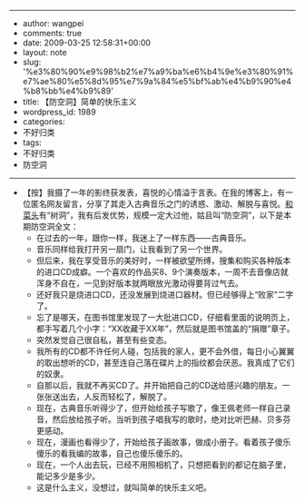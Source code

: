 - --
- author: wangpei
- comments: true
- date: 2009-03-25 12:58:31+00:00
- layout: note
- slug: '%e3%80%90%e9%98%b2%e7%a9%ba%e6%b4%9e%e3%80%91%e7%ae%80%e5%8d%95%e7%9a%84%e5%bf%ab%e4%b9%90%e4%b8%bb%e4%b9%89'
- title: 【防空洞】简单的快乐主义
- wordpress_id: 1989
- categories:
- 不好归类
- tags:
- 不好归类
- 防空洞
- --
- 【按】我摄了一年的影终获发表，喜悦的心情溢于言表。在我的博客上，有一位匿名网友留言，分享了其走入古典音乐之门的诱惑、激动、解脱与喜悦。[和菜头](http://www.hecaitou.net)有“树洞”，我有后发优势，规模一定大过他，姑且叫“防空洞”，以下是本期防空洞全文：
    - 在过去的一年，跟你一样，我迷上了一样东西——古典音乐。
    - 音乐同样给我打开另一扇门，让我看到了另一个世界。
    - 但后来，我在享受音乐的美好时，一样被欲望所缚，搜集和购买各种版本的进口CD成癖。一个喜欢的作品买8、9个演奏版本，一周不去音像店就浑身不自在，一见到好版本就两眼放光激动得要背过气去。
    - 还好我只是烧进口CD，还没发展到烧进口器材。但已经够得上“败家”二字了。
    - 忘了是哪天，在图书馆里发现了一大批进口CD，仔细看里面的说明页上，都手写着几个小字：“XX收藏于XX年”，然后就是图书馆盖的“捐赠”章子。
    - 突然发觉自己很自私，甚至有些变态。
    - 我所有的CD都不许任何人碰，包括我的家人，更不会外借，每日小心翼翼的取出想听的CD，甚至连自己落在碟片上的指纹都会厌恶。我真成了它们的奴隶。
    - 自那以后，我就不再买CD了。并开始把自己的CD送给感兴趣的朋友。一张张送出去，人反而轻松了，解脱了。
    - 现在，古典音乐听得少了，但开始给孩子写歌了，像王佩老师一样自己录音，然后放给孩子听。当听到孩子唱我写的歌时，绝对比听巴赫、贝多芬更感动。
    - 现在，漫画也看得少了，开始给孩子画故事，做成小册子。看着孩子傻乐傻乐的看我编的故事，自己也傻乐傻乐的。
    - 现在，一个人出去玩，已经不用照相机了，只想把看到的都记在脑子里，能记多少是多少。
    - 这是什么主义，没想过，就叫简单的快乐主义吧。

